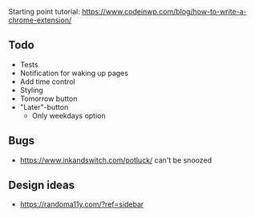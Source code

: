 Starting point tutorial: https://www.codeinwp.com/blog/how-to-write-a-chrome-extension/

## Todo

- Tests
- Notification for waking up pages
- Add time control
- Styling
- Tomorrow button
- "Later"-button
	- Only weekdays option

## Bugs
- https://www.inkandswitch.com/potluck/ can't be snoozed

## Design ideas
- https://randoma11y.com/?ref=sidebar
